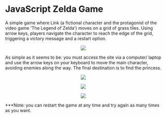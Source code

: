 <h1>JavaScript Zelda Game</h1>
A simple game where Link (a fictional character and the protagonist of the video game 'The Legend of Zelda') moves on a grid of grass tiles. Using arrow keys, players navigate the character to reach the edge of the grid, triggering a victory message and a restart option.

<p align="center">
  <img src="https://lh3.googleusercontent.com/pw/ADCreHeprL7QhvY3QYQnJgtxIvB7zZxXgvmNUgippCT1SLl-vRK4hj-qOVOhmRSXVUDA6DIoBEm2XaA3DglY1gsAf7JCGCLBOpp_21SYfzI83CAEYg1Z2iRg8P5xIPP6U7j9jkAjj2iG1CzfzF8WAnq_vfHcsledFkOGiWkkdTYzO0s_NoHk2aO5frI0RT_5O2rMG_eYeVgTa-b9Xee9JN_0Gb7r10ezJmRvTZSSAjf7IS8UaHJHGeL9dGvvVAIVyRjgJnV8fwmFA3NkzWbTmlG2aaJvy8d1kfhkr2k4xaFwPuCf5eLR4lbyP-VHrXFN6ozdDHSU_GSW3NOYniw57vmULVAXknrJUkuk2MIwH4VGXYcyWY1gKVT4RG-ZCMxvB2GVxh2zMVJ8g66JTHfDqy_ylVHOCRz-olp6q_6zxTgIAf87A08giPD27Wqa5kWagmhhtj601az7yWYdfN2km-2INmtclShukEiRBDxGfMVwSCubddCPbFqxWw2n6pCUxi639CWG_h6TNPAm_R-NrDXaOWmpqWoF3XNlpRKwsAofdnbiy79GxfmNDI1N6aVbx_RpwDSoiFmdQ5DT88FkJhlzxAIImwmuZ2_oAnykbaCvszMG0NMk2uLBQtPqui5ugfRwPB6F3_FnJeyuAHWX1HnZbZdmobbiIFCWFgjze7eG9lEN3i-ti5gBqJk_s2DJWg6sdc01YwID7BXiDMxozz2edwkcypmC8IgXATHIjwrO6cKPbtwRNhQ3ii7kdGHu7nlxRKUSmKNMKrzXyU4e839IPgYJHXO2jdBb0OOGKK3vqMo-0JVpfFY3J0KGCRiNxPJnGNIzJ_0peUb6rAmXv2vSaArbywMgMqU2tFAT7NzBB-WDT1CEoq8PGRRShNfrH12hiKufV8hJldI_uiYYmleo3HfYKw=w1440-h1444-s-no?authuser=0">
</p>

As simple as it seems to be: you must access the site via a computer/ laptop and use the arrow keys on your keyboard to move the main character, avoiding enemies along the way. The final destination is to find the princess.

<p align="center">
  <img src="https://lh3.googleusercontent.com/pw/ADCreHfcq5j_PaPD4F8eGyXbfkU608dDCWLmLTRk6PDfPOBi9iQI1a6veOggXedhtaIyQFMoOS9CCVc1QjEohDLvD4KpYRMdKdNc2rgX9Bq4K5j3-jkmb15_GDZ-JXblKrllNhoirLncirhB-W9YfrZv9td_zqHd7dvP3DDs5XckxySQW_UTAbgosM201tnzSv9EnqsRh9-WG8du40TcjHmt3HEQTYy6RfiUb9vCUKWchB1ov8ipq1rr92W9mcKbwNolXNugFvgsvQyldoT3nnGIyrnLYL5jPAI1j4wKB2YowED80c5-_eArnb00oMy7OicQP9i8Rq8WiejHMlJ-6kUs3CHltI18QhYjdDq2F1yJdPl1j4M74mBJfDfOc0SrMZiNQML-V6FtRP2fV__Yu57lV9PNezqlvtI4UZm8bKZx6qu6KP5jQZBzTcxEu3pa7jHRZ4tUJqyspITvkXMJIREuw-ffJ1kn74Py9ky1zrA3o645n4uT16dcFi4khhrUCJP3gF9Y2gJtZAY4KxqzbPWPlJu5ufL2Qyfweke-jO9hSuTWN0gkENKthjzE0bI3gQCQ0CL_juzMJ8xpI4Gg5pL49B_eQfJ-O4Kv0wX8W2TWzXMWpuB0QkjnsSVZcHufmZ0Ea3N7ukyH9KT2WU3ZCs4GNTlLTeqyg7_LtSIC13g-6xkXftkdAN6uhcBeQdfov0an1G-H7_Hxy2U4HVo__qYkENqAOBFtGW13xnXRJvaB2gGPzABiX7eDWQEEUFKlfvUHL5FEIm3cmFLs8W6JSsVWrBuGx7Wibo4mVaykCoqWS90inGfbpjJLitjpn4pB99vsEIT0YEMXWUvt2m_DAw7Y11gPgA54nV1ryeV4CH8kxYsqqOsfPjgMf3wAFbnjFJkx6dcHWU2XubfZwxBXjyN4HmnQEA=w1440-h1442-s-no?authuser=0">
</p>

<p align="center">
  <img src="https://lh3.googleusercontent.com/pw/ADCreHcUP5liU04iZBN3cr0DYNAjSd-UPh00DQ0Aa5iBirdGAm2KNVNXk7o3RRVlpphN1TK78m_sItt7D5A4KXn2XtCteSwGOR-2FKDxuMJo0L9UCUQ9vesllcd0gx6jimRQjvF1vEhE3-kdD2WjaV4PsZriUrEgyi2I3Z6XDBqPq91MC42tJpQ9VlqBfIE3wYw_KgwT7Sz4iz1GpKaG1mr6MiEDtQj_yEPuD20vIaPOlh8zVEqGNHTbpefG7riaTTw_xVnKigzSKjjAp-1GeQbMKLsMAvJwO6xGRMGXTHmrD1NNSFL3PtwygulJVYPKjFY3X-actn4U9PmuAJWHcUqAkDeIGeiCZY6PwvSof96t0GZPrmIWcYDclnS6jlf9OsG52eyLnVSQI8pT5pfDstFrn9mmxrf6m1VNqI6GRibGjR9AFRbD1VKM7qw227ngATH5NCncrcDM0rT_NkHQ1GNfny0Frm8-R01h8CRCS2LDGRviRalR845Z9iIl2SP4gnsxDTluZ6ezdh_kS-n6fSFH1npsATxtb7gE7xmHNIp982VvYtV3bf4Mr4lRBvaJ2xIe6Wr82tFFiJkEoV44obj59oNv3XMqRqQvGoOp8SPY_Fbk8SBugnC9wHezuZAesfRJGHLrUe5drkgzqEpUh_8h9mlQgSGSXCmxVevQvF9Erz2C7KkZoC9bSf_zFCMGiv9J8yiCHU16jvSFNHp9y1oztGrFoU6sYlge_e7p7m7_RCl4nh8IMVl-z1Qhau5ib6m7eExzQqYE-j95SIJakiNjbC0snbmephyBgdfQh1JIROk8Pa7ueWwA7u2vf9mMkkGLaruPFBB4dDHw-OthTjhGzCs_o2SwvEPx1iN34hj8hvGPDlHOEsA4H9E3hmGztmycJspxdVh82Ffm3BuT8C49tl9Wgw=w1442-h1444-s-no?authuser=0">
</p>

<p align="center">
  <img src="https://lh3.googleusercontent.com/pw/ADCreHcmOUn5C8DdMJ_XAzQYyPAHwoSuA8z0hij2ljSJLd3eAkiU1L8wN-GY7no2S0vZCdg8s-JArFaDCxMgQdRl9rydPJU1ndRzf6bmryZdFGZudjCUK6yr4H9I4dyiz4PEDYZH1XtqGKLDWR4EUNz2Z6NC8BJP1VZNRwAQW89gvh1w5pjhmNJE3dYGD_WMYQy7iYRmT5aBvt3qIgiENmQchwSETqDXbZYdJGzLaaFNoeBBWfhNyocQ3VGIHhMGE0VA5HFVXiaSUwci2FSkDQRqjRyQ8uXEDO1sn3l73p_03gbDGBMaPgKhVyBwEYGa6NhjHOzzxWC886sgHaH_S-6r1uyF-z8M3uj3Azoh2KsgELukLRA29bJzi6Mfo3VMmIe1N0z5-L36qci4C1Pg2kPqtsbNkdjnKyOjsz0qi4nwup5UEppmibzZ52EgptP6BIg0YTTCHNeGlcrDnn2aGXGsT6o5lqeIB38N-Wp_ZLDf-UTaigKi0xMpow8sMgAUIggvLsJaKg0RCErcHM-B5AUOdkJfmbgpuOg6VyvE0k2zBoEAZfTItp16YC2kujnmr8XgMq9xYKlbW_NM4Ua5sd1GZEU_NaoT3oM8EtEtZ3CvyAD4lrVH5ErkGBkKett2CNPcsmzOai611lxKpPveB3y8p8oyXNleJRwXBy1XJxnECgsTyHHqokff6LIPFk989X17ueY9ARBXgZavaiQjNEbCGLHCM3-JGUioD-UACr0wJigPos7_2aAAUHW3H8RG09nCnuEjnxImUb2iYryjXjVeNWGMNvJPw3D9lmnNFBbypIg-VQbPHVu5VLZf5c_aGn2u6N-eeP7lzyhS4-jWe3lFKVfNdbTEqF38VNJDnMbuBQfXHD0iBdlxpuuEXqtdrnFdbbpwPwMWTyvI-6lsiMdGKMt_xw=w1442-h1442-s-no?authuser=0">
</p>

***Note: you can restart the game at any time and try again as many times as you want.

